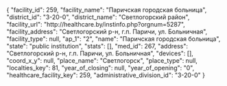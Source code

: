{
    "facility_id": 259,
    "facility_name": "Паричская городская больница",
    "district_id": "3-20-0",
    "district_name": "Светлогорский район",
    "facility_url": "http:\/\/healthcare.by\/instinfo.php?orgnum=5287",
    "facility_address": "Светлогорский р-н, г.п. Паричи, ул. Больничная",
    "facility_type": null,
    "ap_1": "2",
    "name": "Паричская городская больница",
    "state": "public institution",
    "stats": [],
    "med_id": 267,
    "address": "Светлогорский р-н, г.п. Паричи, ул. Больничная",
    "devices": [],
    "coord_x_y": null,
    "place_name": "Светлогорск",
    "place_type": null,
    "localties_key": 81,
    "year_of_closing": null,
    "year_of_opening": "0",
    "healthcare_facility_key": 259,
    "administrative_division_id": "3-20-0"
}